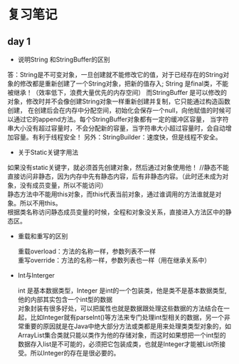 复习笔记
===
day 1
----
* 说明String 和StringBuffer的区别

答：String是不可变对象，一旦创建就不能修改它的值，对于已经存在的String对象的修改都是重新创建了一个String对象，把新的值存入;
String 是final类，不能被继承！（效率低下，浪费大量优先的内存空间）
而StringBuffer 是可以修改的对象，修改时并不会像创建String对象一样重新创建并复制，它只能通过构造函数创建，
在创建后会在内存中分配空间，初始化会保存一个null，向他赋值的时候可以通过它的append方法。每个StringBuffer对象都有一定的缓冲区容量，
当字符串大小没有超过容量时，不会分配新的容量，当字符串大小超过容量时，会自动增加容量。有利于线程安全！
另外：StringBuilder：速度快，但是线程不安全。

* 关于Static关键字用法

 如果没有static关键字，就必须首先创建对象，然后通过对象使用他！
//静态不能直接访问非静态，因为内存中先有静态内容，后有非静态内容。（此时还未成为对象，没有成员变量，所以不能访问）  
静态方法中不能用this对象，而this代表当前对象，通过谁调用的方法谁就是对象。所以不用this。  
根据类名称访问静态成员变量的时候，全程和对象没关系，直接进入方法区中的静态区。

* 重载和重写的区别

  重载overload：方法的名称一样，参数列表不一样  
  重写override：方法的名称一样，参数列表也一样（用在继承关系中）

* Int与Interger

  int 是基本数据类型，Integer 是int的一个包装类，他是类不是基本数据类型,他的内部其实包含一个int型的数据  
对象封装有很多好处，可以把属性也就是数据跟处理这些数据的方法结合在一起，比如Integer就有parseInt()等方法来专门处理int型相关的数据，另一个非常重要的原因就是在Java中绝大部分方法或类都是用来处理类类型对象的，如ArrayList集合类就只能以类作为他的存储对象，而这时如果想把一个int型的数据存入list是不可能的，必须把它包装成类，也就是Integer才能被List所接受。所以Integer的存在是很必要的。
